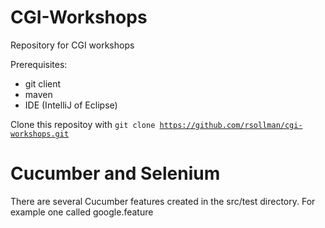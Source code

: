 # CGI-Workshops
Repository for CGI workshops  

Prerequisites:
- git client
- maven
- IDE (IntelliJ of Eclipse)

Clone this repositoy with <code>git clone https://github.com/rsollman/cgi-workshops.git</code>

# Cucumber and Selenium
There are several Cucumber features created in the src/test directory. For example one called google.feature
